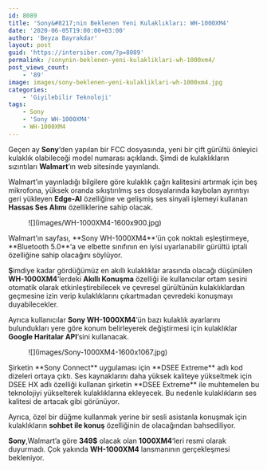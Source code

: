 ```yaml
---
id: 8089
title: 'Sony&#8217;nin Beklenen Yeni Kulaklıkları: WH-1000XM4'
date: '2020-06-05T19:00:00+03:00'
author: 'Beyza Bayrakdar'
layout: post
guid: 'https://intersiber.com/?p=8089'
permalink: /sonynin-beklenen-yeni-kulakliklari-wh-1000xm4/
post_views_count:
    - '89'
image: images/sony-beklenen-yeni-kulakliklari-wh-1000xm4.jpg
categories:
    - 'Giyilebilir Teknoloji'
tags:
    - Sony
    - 'Sony WH-1000XM4'
    - WH-1000XM4
---
```


Geçen ay **Sony**‘den yapılan bir FCC dosyasında, yeni bir çift gürültü önleyici kulaklık olabileceği model numarası açıklandı. Şimdi de kulaklıkların sızıntıları **Walmart**‘ın web sitesinde yayınlandı.

Walmart’ın yayınladığı bilgilere göre kulaklık çağrı kalitesini artırmak için beş mikrofona, yüksek oranda sıkıştırılmış ses dosyalarında kaybolan ayrıntıyı geri yükleyen **Edge-AI** özelliğine ve gelişmiş ses sinyali işlemeyi kullanan **Hassas Ses Alımı** özelliklerine sahip olacak.

<figure class="wp-block-image size-large">![](images/WH-1000XM4-1600x900.jpg)</figure>Walmart’ın sayfası, **Sony WH-1000XM4**‘ün çok noktalı eşleştirmeye, **Bluetooth 5.0**‘a ve elbette sınıfının en iyisi uyarlanabilir gürültü iptali özelliğine sahip olacağını söylüyor.

**Ş**imdiye kadar gördüğümüz en akıllı kulaklıklar arasında olacağı düşünülen **WH-1000XM4**‘lerdeki **Akıllı Konuşma** özelliği ile kullanıcılar ortam sesini otomatik olarak etkinleştirebilecek ve çevresel gürültünün kulaklıklardan geçmesine izin verip kulaklıklarını çıkartmadan çevredeki konuşmayı duyabilecekler.

Ayrıca kullanıcılar **Sony WH-1000XM4**‘ün bazı kulaklık ayarlarını bulundukları yere göre konum belirleyerek değiştirmesi için kulaklıklar **Google Haritalar API**‘sini kullanacak.

<figure class="wp-block-image size-large">![](images/Sony-1000XM4-1600x1067.jpg)</figure>Şirketin **Sony Connect** uygulaması için **DSEE Extreme** adlı kod dizeleri ortaya çıktı. Ses kaynaklarını daha yüksek kaliteye yükseltmek için DSEE HX adlı özelliği kullanan şirketin **DSEE Extreme** ile muhtemelen bu teknolojiyi yükselterek kulaklıklarına ekleyecek. Bu nedenle kulaklıkların ses kalitesi de artacak gibi görünüyor.

Ayrıca, özel bir düğme kullanmak yerine bir sesli asistanla konuşmak için kulaklıkların **sohbet ile konuş** özelliğinin de olacağından bahsediliyor.

**Sony**,Walmart’a göre **349$** olacak olan **1000XM4**‘leri resmi olarak duyurmadı. Çok yakında **WH-1000XM4** lansmanının gerçekleşmesi bekleniyor.